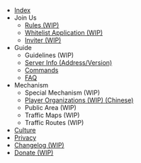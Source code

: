 - [Index](/en-US/)
- Join Us  
    - [Rules (WIP)](/en-US/join/rules.md)
    - [Whitelist Application (WIP)](/en-US/join/whitelist.md)
    - [Inviter (WIP)](/en-US/join/application/inviters.md)
- Guide  
    - Guidelines (WIP)
    - [Server Info (Address/Version)](/en-US/guide/serverInfo.md)
    - [Commands](/en-US/guide/commands.md)
    - [FAQ](/en-US/guide/faq.md)
- Mechanism
    - Special Mechanism (WIP)
    - [Player Organizations (WIP) (Chinese)](/en-US/culture/group.md)
    - Public Area (WIP)
    - Traffic Maps (WIP)
    - Traffic Routes (WIP)
- [Culture](/en-US/culture/readme.md)
- [Privacy](/en-US/privacy/privacy.md)
- [Changelog (WIP)](/en-US/changelogs/readme.md)
- [Donate (WIP)](https://www.mcshiyi.com/donateserver.html)
